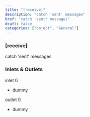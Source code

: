 ```yaml
---
title: "[receive]"
description: "catch 'sent' messages"
bref: "catch 'sent' messages"
draft: false
categories: ["object", "General"]
---
```


### [receive]

catch 'sent' messages

### Inlets & Outlets

inlet 0

 - dummy

outlet 0

 - dummy
 

